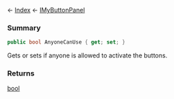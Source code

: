 ← [Index](Api-Index) ← [IMyButtonPanel](SpaceEngineers.Game.ModAPI.Ingame.IMyButtonPanel)

### Summary

```csharp
public bool AnyoneCanUse { get; set; }
```

Gets or sets if anyone is allowed to activate the buttons.

### Returns

[bool](System.Boolean)

